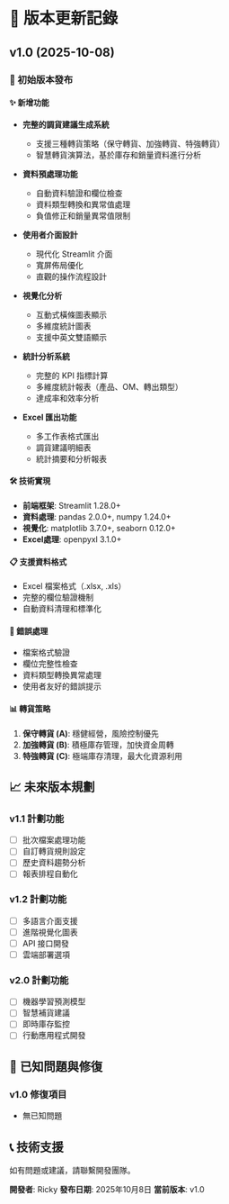 # 📝 版本更新記錄

## v1.0 (2025-10-08)

### 🚀 初始版本發布

#### ✨ 新增功能
- **完整的調貨建議生成系統**
  - 支援三種轉貨策略（保守轉貨、加強轉貨、特強轉貨）
  - 智慧轉貨演算法，基於庫存和銷量資料進行分析

- **資料預處理功能**
  - 自動資料驗證和欄位檢查
  - 資料類型轉換和異常值處理
  - 負值修正和銷量異常值限制

- **使用者介面設計**
  - 現代化 Streamlit 介面
  - 寬屏佈局優化
  - 直觀的操作流程設計

- **視覺化分析**
  - 互動式橫條圖表顯示
  - 多維度統計圖表
  - 支援中英文雙語顯示

- **統計分析系統**
  - 完整的 KPI 指標計算
  - 多維度統計報表（產品、OM、轉出類型）
  - 達成率和效率分析

- **Excel 匯出功能**
  - 多工作表格式匯出
  - 調貨建議明細表
  - 統計摘要和分析報表

#### 🛠️ 技術實現
- **前端框架**: Streamlit 1.28.0+
- **資料處理**: pandas 2.0.0+, numpy 1.24.0+
- **視覺化**: matplotlib 3.7.0+, seaborn 0.12.0+
- **Excel處理**: openpyxl 3.1.0+

#### 📋 支援資料格式
- Excel 檔案格式（.xlsx, .xls）
- 完整的欄位驗證機制
- 自動資料清理和標準化

#### 🔧 錯誤處理
- 檔案格式驗證
- 欄位完整性檢查
- 資料類型轉換異常處理
- 使用者友好的錯誤提示

#### 📊 轉貨策略
1. **保守轉貨 (A)**: 穩健經營，風險控制優先
2. **加強轉貨 (B)**: 積極庫存管理，加快資金周轉
3. **特強轉貨 (C)**: 極端庫存清理，最大化資源利用

## 📈 未來版本規劃

### v1.1 計劃功能
- [ ] 批次檔案處理功能
- [ ] 自訂轉貨規則設定
- [ ] 歷史資料趨勢分析
- [ ] 報表排程自動化

### v1.2 計劃功能
- [ ] 多語言介面支援
- [ ] 進階視覺化圖表
- [ ] API 接口開發
- [ ] 雲端部署選項

### v2.0 計劃功能
- [ ] 機器學習預測模型
- [ ] 智慧補貨建議
- [ ] 即時庫存監控
- [ ] 行動應用程式開發

## 🐛 已知問題與修復

### v1.0 修復項目
- 無已知問題

## 📞 技術支援

如有問題或建議，請聯繫開發團隊。

**開發者**: Ricky
**發布日期**: 2025年10月8日
**當前版本**: v1.0